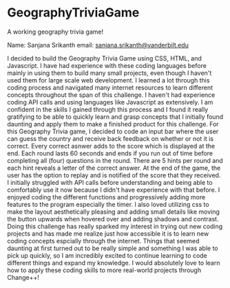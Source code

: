 # GeographyTriviaGame
A working geography trivia game!

Name: Sanjana Srikanth 
email: sanjana.srikanth@vanderbilt.edu 

I decided to build the Geography Trivia Game using CSS, HTML, and Javascript. I have had experience with these coding
languages before mainly in using them to build many small projects, even though I haven't used them for 
large scale web development. I learned a lot through this coding process and navigated many internet
resources to learn different concepts throughout the span of this challenge. I haven't had experience
coding API calls and using languages like Javascript as extensively. I am confident in the 
skills I gained through this process and I found it really gratifying to be able to quickly learn 
and grasp concepts that I initially found daunting and apply them to make a finished product
for this challenge. For this Geography Trivia game, I decided to code an input bar where the 
user can guess the country and receive back feedback on whether or not it is correct. Every correct
asnwer adds to the score which is displayed at the end. Each round lasts 60 seconds and ends if
you run out of time before completing all (four) questions in the round. There are 5
hints per round and each hint reveals a letter of the correct answer. At the end of the game,
the user has the option to replay and is notified of the score that they received.     
I initially struggled with API calls before understanding and being able to comfortably use it now
because I didn't have experience with that before. I enjoyed coding the different functions and 
progressively adding more features to the program especially the timer. I also loved utilizing
css to make the layout aesthetically pleasing and adding small details like moving the
button upwards when hovered over and adding shadows and contrast. Doing this challenge has really 
sparked my interest in trying out new coding projects and has made me realize just how accessible 
it is to learn new coding concepts espcially through the internet. Things that seemed 
daunting at first turned out to be really simple and something I was able to pick up quickly,
so I am incredibly excited to continue learning to code different things and 
expand my knowledge. 
I would absolutely love to learn how to apply these coding skills to more real-world projects
through Change++! 

    
